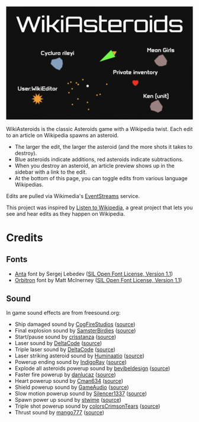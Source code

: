 ![WikiAsteroids](wikiasteroids.png)

WikiAsteroids is the classic Asteroids game with a Wikipedia twist. Each edit to an article on Wikipedia spawns an asteroid.
* The larger the edit, the larger the asteroid (and the more shots it takes to destroy).
* Blue asteroids indicate additions, red asteroids indicate subtractions.
* When you destroy an asteroid, an article preview shows up in the sidebar with a link to the edit.
* At the bottom of this page, you can toggle edits from various language Wikipedias.

Edits are pulled via Wikimedia's [EventStreams](https://wikitech.wikimedia.org/wiki/Event_Platform/EventStreams_HTTP_Service) service.

This project was inspired by [Listen to Wikipedia](http://listen.hatnote.com/), a great project that lets you see and hear edits as they happen on Wikipedia.

# Credits
## Fonts
* [Anta](https://fonts.google.com/specimen/Anta) font by Sergej Lebedev ([SIL Open Font License, Version 1.1](https://fonts.google.com/specimen/Anta/license))
* [Orbitron](https://fonts.google.com/specimen/Orbitron) font by Matt McInerney ([SIL Open Font License, Version 1.1](https://fonts.google.com/specimen/Orbitron/license))

## Sound
In game sound effects are from freesound.org:
* Ship damaged sound by [CogFireStudios](https://freesound.org/people/CogFireStudios/) ([source](https://freesound.org/people/CogFireStudios/sounds/420356/))
* Final explosion sound by [SamsterBirdies](https://freesound.org/people/SamsterBirdies/) ([source](https://freesound.org/people/SamsterBirdies/sounds/621000/))
* Start/pause sound by [crisstanza](https://freesound.org/people/crisstanza/) ([source](https://freesound.org/people/crisstanza/sounds/167127/))
* Laser sound by [DeltaCode](https://freesound.org/people/DeltaCode/) ([source](https://freesound.org/people/DeltaCode/sounds/667650/))
* Triple laser sound by [DeltaCode](https://freesound.org/people/DeltaCode/) ([source](https://freesound.org/people/DeltaCode/sounds/667651/))
* Laser striking asteroid sound by [Huminaatio](https://freesound.org/people/Huminaatio/) ([source](https://freesound.org/people/Huminaatio/sounds/219101/))
* Powerup ending sound by [IndigoRay](https://freesound.org/people/IndigoRay/) ([source](https://freesound.org/people/IndigoRay/sounds/339131/))
* Explode all asteroids powerup sound by [bevibeldesign](https://freesound.org/people/bevibeldesign/) ([source](https://freesound.org/people/bevibeldesign/sounds/366088/))
* Faster fire powerup by [danlucaz](https://freesound.org/people/danlucaz/) ([source](https://freesound.org/people/danlucaz/sounds/517763/))
* Heart powerup sound by [Cman634](https://freesound.org/people/Cman634/) ([source](https://freesound.org/people/Cman634/sounds/198784/))
* Shield powerup sound by [GameAudio](https://freesound.org/people/GameAudio/) ([source](https://freesound.org/people/GameAudio/sounds/220173/))
* Slow motion powerup sound by [Silencer1337](https://freesound.org/people/Silencer1337/) ([source](https://freesound.org/people/Silencer1337/sounds/123921/))
* Spawn power up sound by [stwime](https://freesound.org/people/stwime/) ([source](https://freesound.org/people/stwime/sounds/545366/))
* Triple shot powerup sound by [colorsCrimsonTears](https://freesound.org/people/colorsCrimsonTears/) ([source](https://freesound.org/people/colorsCrimsonTears/sounds/607409/))
* Thrust sound by [mango777](https://freesound.org/people/mango777/) ([source](https://freesound.org/people/mango777/sounds/547442/))
